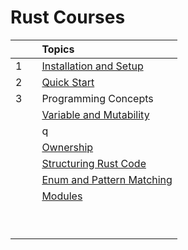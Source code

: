# Rust Courses

|   |   | Topics                                                                            |
|---|---|:----------------------------------------------------------------------------------|
| 1 |   | [Installation and Setup](./01-rust-setup/setup-rust-env.md)                       |
| 2 |   | [Quick Start](./02-quick-start/quick-start.md)                                    |
| 3 |   | Programming Concepts                                                              |
|   |   | [Variable and Mutability](./03-programming-concepts/1-variable-and-mutability.md) |
|   |   | q                                                                                 |
|   |   | [Ownership](./04-ownership/1-ownership.md)                                        |
|   |   | [Structuring Rust Code](./05-structuring-rust-code)                               |
|   |   | [Enum and Pattern Matching](./06-enum-and-pattern-matching)                       |
|   |   | [Modules](07-modules)                                                             |
|   |   |                                                                                   |
|   |   | []()                                                                              |
|   |   | []()                                                                              |
|   |   | []()                                                                              |
|   |   | []()                                                                              |
|   |   | []()                                                                              |
|   |   | []()                                                                              |
|   |   | []()                                                                              |
|   |   | []()                                                                              |